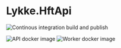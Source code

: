 # Lykke.HftApi

![Continous integration build and publish](https://github.com/swisschain/Lykke.HftApi/workflows/Continous%20integration%20build%20and%20publish/badge.svg)

![API docker image](https://img.shields.io/docker/v/swisschains/lykke-hftapi?sort=semver)
![Worker docker image](https://img.shields.io/docker/v/swisschains/lykke-hftapi-worker?sort=semver)
